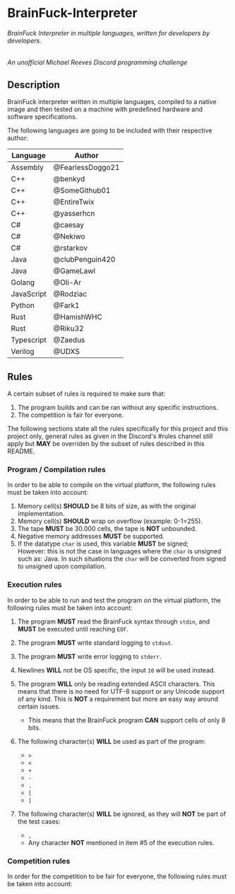 # BrainFuck-Interpreter

###### BrainFuck Interpreter in multiple languages, written for developers by developers.

_An unofficial Michael Reeves Discord programming challenge_

## Description

BrainFuck interpreter written in multiple languages, compiled to a native image and then tested on a machine with predefined hardware and software specifications.

The following languages are going to be included with their respective author:

| Language   	| Author           	|
|------------	|------------------	|
| Assembly   	| @FearlessDoggo21 	|
| C++          | @benkyd            |
| C++        	| @SomeGithub01    	|
| C++        	| @EntireTwix      	|
| C++          | @yasserhcn         |
| C#         	| @caesay          	|
| C#         	| @Nekiwo          	|
| C#           | @rstarkov          |
| Java         | @clubPenguin420    |
| Java       	| @GameLawl        	|
| Golang     	| @Oli-Ar          	|
| JavaScript   | @Rodziac           |
| Python       | @Fark1             |
| Rust         | @HamishWHC         |
| Rust         | @Riku32            |
| Typescript 	| @Zaedus          	|
| Verilog    	| @UDXS            	|

## Rules
A certain subset of rules is required to make sure that:
   1. The program builds and can be ran without any specific instructions. 
   2. The competition is fair for everyone.

The following sections state all the rules specifically for this project and this project only, general rules as given in the Discord's #rules channel still apply but **MAY** be overriden by the subset of rules described in this README.

### Program / Compilation rules
In order to be able to compile on the virtual platform, the following rules must be taken into account:
1. Memory cell(s) **SHOULD** be 8 bits of size, as with the original implementation.
2. Memory cell(s) **SHOULD** wrap on overflow (example: 0-1=255).
3. The tape **MUST** be 30.000 cells, the tape is **NOT** unbounded.
4. Negative memory addresses **MUST** be supported.
5. If the datatype `char` is used, this variable **MUST** be signed;  
However: this is not the case in languages where the `char` is unsigned such as: Java. In such situations the `char` will be converted from signed to unsigned upon compilation.

### Execution rules
In order to be able to run and test the program on the virtual platform, the following rules must be taken into account:
1. The program **MUST** read the BrainFuck syntax through `stdin`, and **MUST** be executed until reaching `EOF`.
2. The program **MUST** write standard logging to `stdout`.
3. The program **MUST** write error logging to `stderr`.
4. Newlines **WILL** not be OS specific, the input `10` will be used instead.
5. The program **WILL** only be reading extended ASCII characters. This means that there is no need for UTF-8 support or any Unicode support of any kind. This is **NOT** a requirement but more an easy way around certain issues.
   * This means that the BrainFuck program **CAN** support cells of only 8 bits.
6. The following character(s) **WILL** be used as part of the program: 
    - `>`
    - `<`
    - `+`
    - `-`
    - `.`
    - `[`
    - `]`
  
7. The following character(s) **WILL** be ignored, as they will **NOT** be part of the test cases:
   - `,`
   - Any character **NOT** mentioned in item #5 of the execution rules.


### Competition rules
In order for the competition to be fair for everyone, the following rules must be taken into account:
